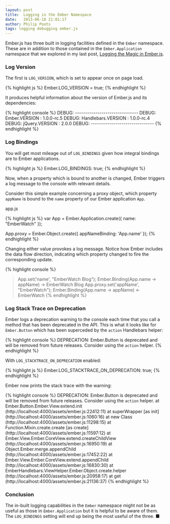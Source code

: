 ```yaml
---
layout: post
title:  Logging in the Ember Namespace
date:   2013-06-18 21:01:17
author: Philip Poots
tags: logging debugging ember.js
---
```


Ember.js has three built in logging facilities defined in the `Ember` namespace. These are in addition to those contained in the `Ember.Application` namespace that we explored in my last post, [Logging the Magic in Ember.js][magic].

### Log Version

The first is `LOG_VERSION`, which is set to appear once on page load.

{% highlight js %}
Ember.LOG_VERSION = true;
{% endhighlight %}

It produces helpful information about the version of Ember.js and its dependencies:

{% highlight console %}
DEBUG: -------------------------------
DEBUG: Ember.VERSION : 1.0.0-rc.5
DEBUG: Handlebars.VERSION : 1.0.0-rc.4
DEBUG: jQuery.VERSION : 2.0.0
DEBUG: -------------------------------
{% endhighlight %}

### Log Bindings

You will get most mileage out of `LOG_BINDINGS` given how integral bindings are to Ember applications.

{% highlight js %}
Ember.LOG_BINDINGS: true;
{% endhighlight %}

Now, when a property which is bound to another is changed, Ember triggers a log message to the console with relevant details.

Consider this simple example concerning a proxy object, which property `appName` is bound to the `name` property of our Ember application `App`.

<p class="code-caption"><span>app.js</span></p>
{% highlight js %}
var App = Ember.Application.create({
  name: "EmberWatch"
});

App.proxy = Ember.Object.create({
  appNameBinding: 'App.name'
});
{% endhighlight %}

Changing either value provokes a log message. Notice how Ember includes the data flow direction, indicating which property changed to fire the corresponding update.

{% highlight console %}
> App.set('name', "EmberWatch Blog");
Ember.Binding<ember344>(App.name -> appName) -> EmberWatch Blog
> App.proxy.set('appName', "EmberWatch");
Ember.Binding<ember344>(App.name -> appName) <- EmberWatch
{% endhighlight %}

### Log Stack Trace on Deprecation

Ember logs a deprecation warning to the console each time that you call a method that has been deprecated in the API. This is what it looks like for `Ember.Button` which has been superceded by the `action` Handlebars helper:

{% highlight console %}
DEPRECATION: Ember.Button is deprecated and will be removed from future releases. Consider using the `action` helper.
{% endhighlight %}

With `LOG_STACKTRACE_ON_DEPRECATION` enabled:

{% highlight js %}
Ember.LOG_STACKTRACE_ON_DEPRECATION: true;
{% endhighlight %}

Ember now prints the stack trace with the warning:

{% highlight console %}
DEPRECATION: Ember.Button is deprecated and will be removed from future releases. Consider using the `action` helper. at Ember.Button.Ember.View.extend.init 
(http://localhost:4000/assets/ember.js:22412:11) at superWrapper [as init] 
(http://localhost:4000/assets/ember.js:1060:16) at new Class 
(http://localhost:4000/assets/ember.js:11298:15) at Function.Mixin.create.create [as create] 
(http://localhost:4000/assets/ember.js:11597:12) at Ember.View.Ember.CoreView.extend.createChildView 
(http://localhost:4000/assets/ember.js:16950:19) at Object.Ember.merge.appendChild 
(http://localhost:4000/assets/ember.js:17452:22) at Ember.View.Ember.CoreView.extend.appendChild 
(http://localhost:4000/assets/ember.js:16830:30) at EmberHandlebars.ViewHelper.Ember.Object.create.helper 
(http://localhost:4000/assets/ember.js:20958:17) at get 
(http://localhost:4000/assets/ember.js:21136:37)
{% endhighlight %}

### Conclusion

The in-built logging capabilities in the `Ember` namespace might not be as useful as those in `Ember.Application` but it is helpful to be aware of them. The `LOG_BINDINGS` setting will end up being the most useful of the three. &#9632;

[magic]: http://blog.emberwatch.com/2013/06/13/logging-the-magic-in-ember-js.html
